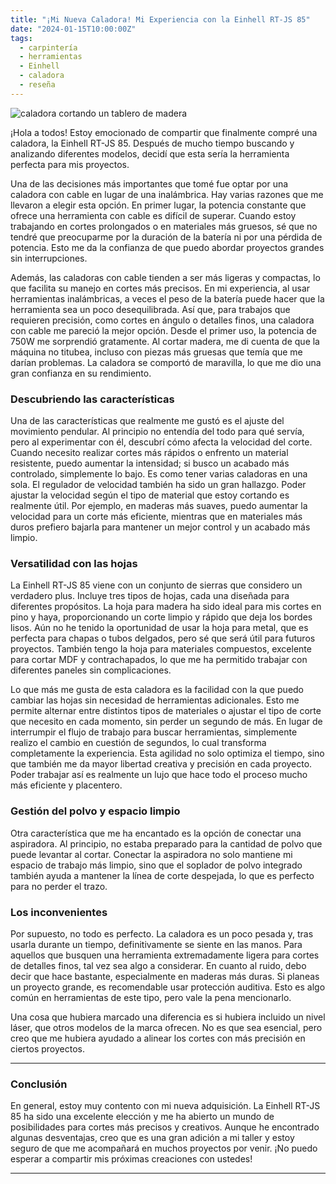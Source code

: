 ```yaml
---
title: "¡Mi Nueva Caladora! Mi Experiencia con la Einhell RT-JS 85"
date: "2024-01-15T10:00:00Z"
tags:
  - carpintería
  - herramientas
  - Einhell
  - caladora
  - reseña
---
```


![caladora cortando un tablero de madera](/images/blog/descubriendo-einhell-rt-js-85/portada-caladora-rt-js-85.webp)

¡Hola a todos! Estoy emocionado de compartir que finalmente compré una caladora, la Einhell RT-JS 85. Después de mucho tiempo buscando y analizando diferentes modelos, decidí que esta sería la herramienta perfecta para mis proyectos.

Una de las decisiones más importantes que tomé fue optar por una caladora con cable en lugar de una inalámbrica. Hay varias razones que me llevaron a elegir esta opción. En primer lugar, la potencia constante que ofrece una herramienta con cable es difícil de superar. Cuando estoy trabajando en cortes prolongados o en materiales más gruesos, sé que no tendré que preocuparme por la duración de la batería ni por una pérdida de potencia. Esto me da la confianza de que puedo abordar proyectos grandes sin interrupciones.

Además, las caladoras con cable tienden a ser más ligeras y compactas, lo que facilita su manejo en cortes más precisos. En mi experiencia, al usar herramientas inalámbricas, a veces el peso de la batería puede hacer que la herramienta sea un poco desequilibrada. Así que, para trabajos que requieren precisión, como cortes en ángulo o detalles finos, una caladora con cable me pareció la mejor opción.
Desde el primer uso, la potencia de 750W me sorprendió gratamente. Al cortar madera, me di cuenta de que la máquina no titubea, incluso con piezas más gruesas que temía que me darían problemas. La caladora se comportó de maravilla, lo que me dio una gran confianza en su rendimiento.

### Descubriendo las características

Una de las características que realmente me gustó es el ajuste del movimiento pendular. Al principio no entendía del todo para qué servía, pero al experimentar con él, descubrí cómo afecta la velocidad del corte. Cuando necesito realizar cortes más rápidos o enfrento un material resistente, puedo aumentar la intensidad; si busco un acabado más controlado, simplemente lo bajo. Es como tener varias caladoras en una sola.
El regulador de velocidad también ha sido un gran hallazgo. Poder ajustar la velocidad según el tipo de material que estoy cortando es realmente útil. Por ejemplo, en maderas más suaves, puedo aumentar la velocidad para un corte más eficiente, mientras que en materiales más duros prefiero bajarla para mantener un mejor control y un acabado más limpio.

### Versatilidad con las hojas

La Einhell RT-JS 85 viene con un conjunto de sierras que considero un verdadero plus. Incluye tres tipos de hojas, cada una diseñada para diferentes propósitos. La hoja para madera ha sido ideal para mis cortes en pino y haya, proporcionando un corte limpio y rápido que deja los bordes lisos. Aún no he tenido la oportunidad de usar la hoja para metal, que es perfecta para chapas o tubos delgados, pero sé que será útil para futuros proyectos. También tengo la hoja para materiales compuestos, excelente para cortar MDF y contrachapados, lo que me ha permitido trabajar con diferentes paneles sin complicaciones.

Lo que más me gusta de esta caladora es la facilidad con la que puedo cambiar las hojas sin necesidad de herramientas adicionales. Esto me permite alternar entre distintos tipos de materiales o ajustar el tipo de corte que necesito en cada momento, sin perder un segundo de más. En lugar de interrumpir el flujo de trabajo para buscar herramientas, simplemente realizo el cambio en cuestión de segundos, lo cual transforma completamente la experiencia. Esta agilidad no solo optimiza el tiempo, sino que también me da mayor libertad creativa y precisión en cada proyecto. Poder trabajar así es realmente un lujo que hace todo el proceso mucho más eficiente y placentero.

### Gestión del polvo y espacio limpio

Otra característica que me ha encantado es la opción de conectar una aspiradora. Al principio, no estaba preparado para la cantidad de polvo que puede levantar al cortar. Conectar la aspiradora no solo mantiene mi espacio de trabajo más limpio, sino que el soplador de polvo integrado también ayuda a mantener la línea de corte despejada, lo que es perfecto para no perder el trazo.

### Los inconvenientes

Por supuesto, no todo es perfecto. La caladora es un poco pesada y, tras usarla durante un tiempo, definitivamente se siente en las manos. Para aquellos que busquen una herramienta extremadamente ligera para cortes de detalles finos, tal vez sea algo a considerar. En cuanto al ruido, debo decir que hace bastante, especialmente en maderas más duras. Si planeas un proyecto grande, es recomendable usar protección auditiva. Esto es algo común en herramientas de este tipo, pero vale la pena mencionarlo.

Una cosa que hubiera marcado una diferencia es si hubiera incluido un nivel láser, que otros modelos de la marca ofrecen. No es que sea esencial, pero creo que me hubiera ayudado a alinear los cortes con más precisión en ciertos proyectos.

---

### **Conclusión**

En general, estoy muy contento con mi nueva adquisición. La Einhell RT-JS 85 ha sido una excelente elección y me ha abierto un mundo de posibilidades para cortes más precisos y creativos. Aunque he encontrado algunas desventajas, creo que es una gran adición a mi taller y estoy seguro de que me acompañará en muchos proyectos por venir. ¡No puedo esperar a compartir mis próximas creaciones con ustedes!

---
